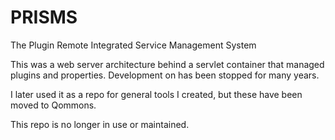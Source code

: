 # PRISMS
The Plugin Remote Integrated Service Management System

This was a web server architecture behind a servlet container that managed plugins and properties.  Development on has been stopped for many years.

I later used it as a repo for general tools I created, but these have been moved to Qommons.

This repo is no longer in use or maintained.
